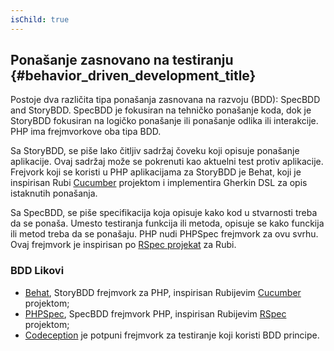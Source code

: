 ```yaml
---
isChild: true
---
```


## Ponašanje zasnovano na testiranju {#behavior_driven_development_title}

Postoje dva različita tipa ponašanja zasnovana na razvoju (BDD): SpecBDD and StoryBDD. SpecBDD je fokusiran na tehničko ponašanje koda, dok je StoryBDD fokusiran na logičko ponašanje ili ponašanje odlika ili interakcije. PHP ima frejmvorkove oba tipa BDD. 

Sa StoryBDD, se piše lako čitljiv sadržaj čoveku koji opisuje ponašanje aplikacije. Ovaj sadržaj
može se pokrenuti kao aktuelni test protiv aplikacije. Frejvork koji se koristi u PHP aplikacijama za StoryBDD
je Behat, koji je inspirisan Rubi [Cucumber](http://cukes.info/) projektom i implementira Gherkin DSL za
opis istaknutih ponašanja.

Sa SpecBDD, se piše specifikacija koja opisuje kako kod u stvarnosti treba da se ponaša. Umesto testiranja
funkcija ili metoda, opisuje se kako funckija ili metod treba da se ponašaju. PHP nudi PHPSpec frejmvork za ovu svrhu. Ovaj frejmvork je inspirisan 
po [RSpec projekat](http://rspec.info/) za Rubi.

### BDD Likovi    

* [Behat](http://behat.org/), StoryBDD frejmvork za PHP, inspirisan Rubijevim [Cucumber](http://cukes.info/) projektom;
* [PHPSpec](http://www.phpspec.net/), SpecBDD frejmvork PHP, inspirisan Rubijevim [RSpec](http://rspec.info/) projektom;
* [Codeception](http://www.codeception.com) je potpuni frejmvork za testiranje koji koristi BDD principe.
